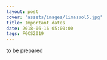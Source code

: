 ```yaml
---
layout: post
cover: 'assets/images/limassol5.jpg'
title: Important dates
date: 2018-06-16 05:00:00
tags: FGCS2019
---
```


to be prepared
